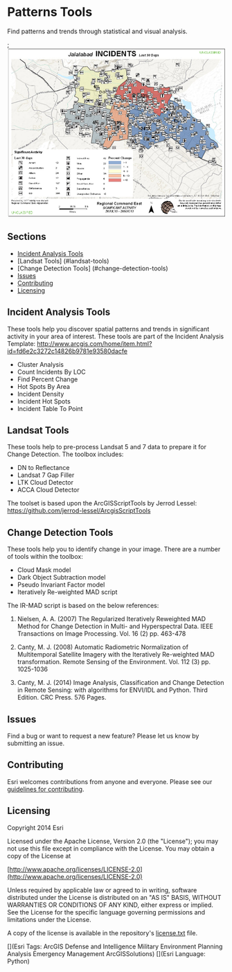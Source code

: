 # Patterns Tools

Find patterns and trends through statistical and visual analysis.

;![Image of repository-template](patterns_screenshot.jpg)

## Sections

* [Incident Analysis Tools](#incident-analysis-tools)
* [Landsat Tools] (#landsat-tools)
* [Change Detection Tools] (#change-detection-tools)
* [Issues](#issues)
* [Contributing](#contributing)
* [Licensing](#licensing)

## Incident Analysis Tools

These tools help you discover spatial patterns and trends in significant activity in your area of interest.
These tools are part of the Incident Analysis Template: http://www.arcgis.com/home/item.html?id=fd6e2c3272c14826b9781e93580dacfe

* Cluster Analysis
* Count Incidents By LOC
* Find Percent Change
* Hot Spots By Area
* Incident Density
* Incident Hot Spots
* Incident Table To Point

## Landsat Tools
These tools help to pre-process Landsat 5 and 7 data to prepare it for Change Detection. The toolbox includes:

* DN to Reflectance
* Landsat 7 Gap Filler
* LTK Cloud Detector
* ACCA Cloud Detector 

The toolset is based upon the ArcGISScriptTools by Jerrod Lessel: https://github.com/jerrod-lessel/ArcgisScriptTools

## Change Detection Tools

These tools help you to identify change in your image. There are a number of tools within the toolbox:

* Cloud Mask model
* Dark Object Subtraction model
* Pseudo Invariant Factor model
* Iteratively Re-weighted MAD script 

The IR-MAD script is based on the below references: 

1. Nielsen, A. A. (2007) The Regularized Iteratively Reweighted MAD Method for Change Detection in Multi- and Hyperspectral Data. IEEE Transactions on Image Processing. Vol. 16 (2) pp. 463-478

2. Canty, M. J. (2008) Automatic Radiometric Normalization of Multitemporal Satellite Imagery with the Iteratively Re-weighted MAD transformation. Remote Sensing of the Environment. Vol. 112 (3) pp. 1025-1036

3.  Canty, M. J. (2014) Image Analysis, Classification and Change Detection in Remote Sensing: with algorithms for ENVI/IDL and Python. Third Edition. CRC Press. 576 Pages.

## Issues

Find a bug or want to request a new feature?  Please let us know by submitting an issue.

## Contributing

Esri welcomes contributions from anyone and everyone. Please see our [guidelines for contributing](https://github.com/esri/contributing).

## Licensing

Copyright 2014 Esri

Licensed under the Apache License, Version 2.0 (the "License");
you may not use this file except in compliance with the License.
You may obtain a copy of the License at

   [http://www.apache.org/licenses/LICENSE-2.0](http://www.apache.org/licenses/LICENSE-2.0)

Unless required by applicable law or agreed to in writing, software
distributed under the License is distributed on an "AS IS" BASIS,
WITHOUT WARRANTIES OR CONDITIONS OF ANY KIND, either express or implied.
See the License for the specific language governing permissions and
limitations under the License.

A copy of the license is available in the repository's
[license.txt](license.txt) file.

[](Esri Tags: ArcGIS Defense and Intelligence Military Environment Planning Analysis Emergency Management ArcGISSolutions)
[](Esri Language: Python)
